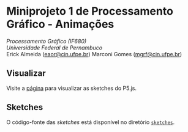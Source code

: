 # Miniprojeto 1 de Processamento Gráfico - Animações
*Processamento Gráfico (IF680)*  
*Universidade Federal de Pernambuco*  
Erick Almeida (<eaor@cin.ufpe.br>)
Marconi Gomes (<mgrf@cin.ufpe.br>)

## Visualizar

Visite a [página](https://marconigrf.github.io/miniprojeto1-pg) para visualizar as sketches do P5.js.

## Sketches

O código-fonte das  _sketches_ está disponível no diretório [`sketches`](sketches).
